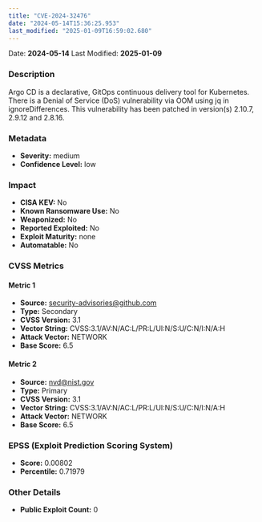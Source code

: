 ```yaml
---
title: "CVE-2024-32476"
date: "2024-05-14T15:36:25.953"
last_modified: "2025-01-09T16:59:02.680"
---
```


Date: **2024-05-14** Last Modified: **2025-01-09**

### Description  
Argo CD is a declarative, GitOps continuous delivery tool for Kubernetes. There is a Denial of Service (DoS) vulnerability via OOM using jq in ignoreDifferences. This vulnerability has been patched in version(s) 2.10.7, 2.9.12 and 2.8.16.

### Metadata  
- **Severity:** medium
- **Confidence Level:** low

### Impact  
- **CISA KEV:** No
- **Known Ransomware Use:** No
- **Weaponized:** No
- **Reported Exploited:** No
- **Exploit Maturity:** none
- **Automatable:** No

### CVSS Metrics  

#### Metric 1
- **Source:** security-advisories@github.com
- **Type:** Secondary
- **CVSS Version:** 3.1
- **Vector String:** CVSS:3.1/AV:N/AC:L/PR:L/UI:N/S:U/C:N/I:N/A:H
- **Attack Vector:** NETWORK
- **Base Score:** 6.5

#### Metric 2
- **Source:** nvd@nist.gov
- **Type:** Primary
- **CVSS Version:** 3.1
- **Vector String:** CVSS:3.1/AV:N/AC:L/PR:L/UI:N/S:U/C:N/I:N/A:H
- **Attack Vector:** NETWORK
- **Base Score:** 6.5


### EPSS (Exploit Prediction Scoring System)  
- **Score:** 0.00802
- **Percentile:** 0.71979

### Other Details  
- **Public Exploit Count:** 0
